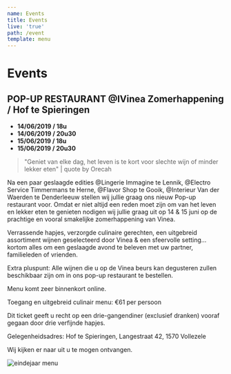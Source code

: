 ```yaml
---
name: Events
title: Events
live: 'true'
path: /event
template: menu
---
```

# Events

## POP-UP RESTAURANT @IVinea Zomerhappening / Hof te Spieringen

* **14/06/2019 / 18u**
* **14/06/2019 / 20u30**
* **15/06/2019 / 18u**
* **15/06/2019 / 20u30**

> "Geniet van elke dag, het leven is te kort voor slechte wijn of minder lekker eten" | quote by Orecah

Na een paar geslaagde edities @Lingerie Immagine te Lennik, @Electro Service Timmermans te Herne, @Flavor Shop te Gooik, @Interieur Van der Waerden te Denderleeuw  stellen wij jullie graag ons nieuw Pop-up restaurant voor. Omdat er niet altijd een reden moet zijn om van het leven en lekker eten te genieten nodigen wij jullie graag uit op 14 & 15 juni op de prachtige en vooral smakelijke zomerhappening van Vinea.

Verrassende hapjes, verzorgde culinaire gerechten, een uitgebreid assortiment wijnen geselecteerd door Vinea & een sfeervolle setting... kortom alles om een geslaagde avond te beleven met uw partner, familieleden of vrienden.

Extra pluspunt:
Alle wijnen die u op de Vinea beurs kan degusteren zullen beschikbaar zijn om in ons pop-up restaurant te bestellen.

Menu komt zeer binnenkort online. 

Toegang en uitgebreid culinair menu: €61 per persoon

Dit ticket geeft u recht op een drie-gangendiner (exclusief dranken) vooraf gegaan door drie verfijnde hapjes. 

Gelegenheidsadres:
Hof te Spieringen, Langestraat 42, 1570 Vollezele

Wij kijken er naar uit u te mogen ontvangen.

<!--<button class="center"><a href="https://webshop.admisol.be/shop2/company/123476737/shop/5/search?articleGroupId=events&page.itemsPerPage=50&xlId=NL">Reserveer uw plaatsen</a></button>-->

![eindejaar menu](/assets/img/eindejaarmenu.jpg)
